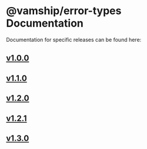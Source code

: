 # @vamship/error-types Documentation

Documentation for specific releases can be found here:

## [v1.0.0](./@vamship/error-types/1.0.0/index.html)
## [v1.1.0](./@vamship/error-types/1.1.0/index.html)
## [v1.2.0](./@vamship/error-types/1.2.0/index.html)
## [v1.2.1](./@vamship/error-types/1.2.1/index.html)
## [v1.3.0](./@vamship/error-types/1.3.0/index.html)
